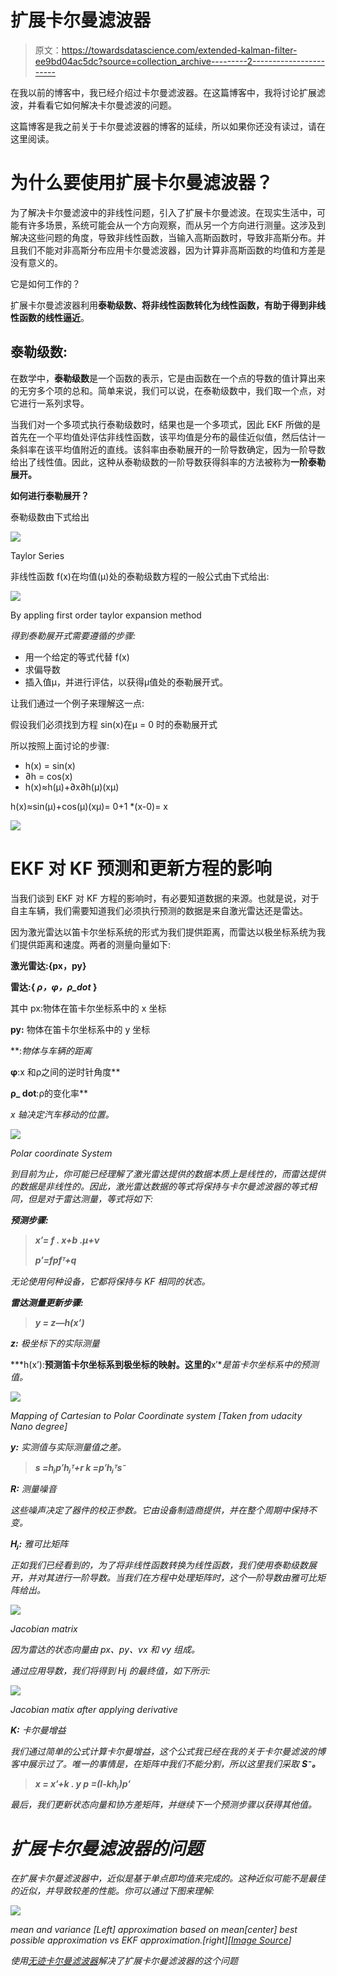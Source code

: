 # 扩展卡尔曼滤波器

> 原文：<https://towardsdatascience.com/extended-kalman-filter-ee9bd04ac5dc?source=collection_archive---------2----------------------->

在我以前的博客中，我已经介绍过卡尔曼滤波器。在这篇博客中，我将讨论扩展滤波，并看看它如何解决卡尔曼滤波的问题。

这篇博客是我之前关于卡尔曼滤波器的博客的延续，所以如果你还没有读过，请在这里阅读。

# 为什么要使用扩展卡尔曼滤波器？

为了解决卡尔曼滤波中的非线性问题，引入了扩展卡尔曼滤波。在现实生活中，可能有许多场景，系统可能会从一个方向观察，而从另一个方向进行测量。这涉及到解决这些问题的角度，导致非线性函数，当输入高斯函数时，导致非高斯分布。并且我们不能对非高斯分布应用卡尔曼滤波器，因为计算非高斯函数的均值和方差是没有意义的。

它是如何工作的？

扩展卡尔曼滤波器利用**泰勒级数、**将非线性函数转化为线性函数，有助于得到非线性函数的**线性逼近**。

## 泰勒级数:

在数学中，**泰勒级数**是一个函数的表示，它是由函数在一个点的导数的值计算出来的无穷多个项的总和。简单来说，我们可以说，在泰勒级数中，我们取一个点，对它进行一系列求导。

当我们对一个多项式执行泰勒级数时，结果也是一个多项式，因此 EKF 所做的是首先在一个平均值处评估非线性函数，该平均值是分布的最佳近似值，然后估计一条斜率在该平均值附近的直线。该斜率由泰勒展开的一阶导数确定，因为一阶导数给出了线性值。因此，这种从泰勒级数的一阶导数获得斜率的方法被称为**一阶泰勒展开。**

**如何进行泰勒展开？**

泰勒级数由下式给出

![](img/fa1ff5f2169dee480e3c95686b39b9ac.png)

Taylor Series

非线性函数 f(x)在均值(μ)处的泰勒级数方程的一般公式由下式给出:

![](img/60ef82967132e55d3dee26562ddc782d.png)

By appling first order taylor expansion method

*得到泰勒展开式需要遵循的步骤:*

*   用一个给定的等式代替 f(x)
*   求偏导数
*   插入值μ，并进行评估，以获得μ值处的泰勒展开式。

让我们通过一个例子来理解这一点:

假设我们必须找到方程 sin(x)在μ = 0 时的泰勒展开式

所以按照上面讨论的步骤:

*   h(x) = sin(x)
*   ∂h = cos(x)
*   h(x)≈h(μ)+∂x∂h(μ)(xμ)

h(x)≈sin(μ)+cos(μ)(xμ)= 0+1 *(x-0)= x

![](img/481831b9533559110bb2122019d779bb.png)

# EKF 对 KF 预测和更新方程的影响

当我们谈到 EKF 对 KF 方程的影响时，有必要知道数据的来源。也就是说，对于自主车辆，我们需要知道我们必须执行预测的数据是来自激光雷达还是雷达。

因为激光雷达以笛卡尔坐标系统的形式为我们提供距离，而雷达以极坐标系统为我们提供距离和速度。两者的测量向量如下:

**激光雷达:{px，py}**

**雷达:{ *ρ，φ，ρ_dot* }**

其中 px:物体在笛卡尔坐标系中的 x 坐标

**py:** 物体在笛卡尔坐标系中的 y 坐标

**:*物体与车辆的距离*

****φ****:x 和ρ之间的逆时针角度**

****ρ_ dot****:ρ的变化率**

*x 轴决定汽车移动的位置。*

*![](img/63b0e11657fd47d02b0d805b33306b39.png)*

*Polar coordinate System*

*到目前为止，你可能已经理解了激光雷达提供的数据本质上是线性的，而雷达提供的数据是非线性的。因此，激光雷达数据的等式将保持与卡尔曼滤波器的等式相同，但是对于雷达测量，等式将如下:*

***预测步骤:***

> ***x′= f . x+b .μ+ν***
> 
> ***p′=fpfᵀ+q***

*无论使用何种设备，它都将保持与 KF 相同的状态。*

***雷达测量更新步骤:***

> ***y = z—h(x’)***

***z:** 极坐标下的实际测量*

***h(x’):**预测笛卡尔坐标系到极坐标的映射。这里的**x′**是笛卡尔坐标系中的预测值。*

*![](img/40861411aa00f3b5e105ee5b09becfe8.png)*

*Mapping of Cartesian to Polar Coordinate system [Taken from udacity Nano degree]*

***y:** 实测值与实际测量值之差。*

> ***s =hⱼp′hⱼᵀ+r
> k =p′hⱼᵀs⁻***

***R:** 测量噪音*

*这些噪声决定了器件的校正参数。它由设备制造商提供，并在整个周期中保持不变。*

***Hⱼ:** 雅可比矩阵*

*正如我们已经看到的，为了将非线性函数转换为线性函数，我们使用泰勒级数展开，并对其进行一阶导数。当我们在方程中处理矩阵时，这个一阶导数由雅可比矩阵给出。*

*![](img/82c08f2031a50e13f87eeff9edd82180.png)*

*Jacobian matrix*

*因为雷达的状态向量由 px、py、vx 和 vy 组成。*

*通过应用导数，我们将得到 Hj 的最终值，如下所示:*

*![](img/e71d1e6e9e6561e05fcc45aa9477ed80.png)*

*Jacobian matix after applying derivative*

***K:** 卡尔曼增益*

*我们通过简单的公式计算卡尔曼增益，这个公式我已经在我的关于卡尔曼滤波的博客中展示过了。唯一的事情是，在矩阵中我们不能分割，所以这里我们采取 **S⁻。***

> ***x = x′+k . y
> p =(I-khⱼ)p′***

*最后，我们更新状态向量和协方差矩阵，并继续下一个预测步骤以获得其他值。*

# *扩展卡尔曼滤波器的问题*

*在扩展卡尔曼滤波器中，近似是基于单点即均值来完成的。这种近似可能不是最佳的近似，并导致较差的性能。你可以通过下图来理解:*

*![](img/28e1deb594c5fb4abc0363c3b284595d.png)*

*mean and variance [Left] approximation based on mean[center] best possible approximation vs EKF approximation.[right][[Image Source](https://classroom.udacity.com/nanodegrees/nd013-connect/parts/7dc7c9b7-2884-4e43-bf15-2d1e1a121081)]*

*使用[无迹卡尔曼滤波器](https://en.wikipedia.org/wiki/UKF)解决了扩展卡尔曼滤波器的这个问题*